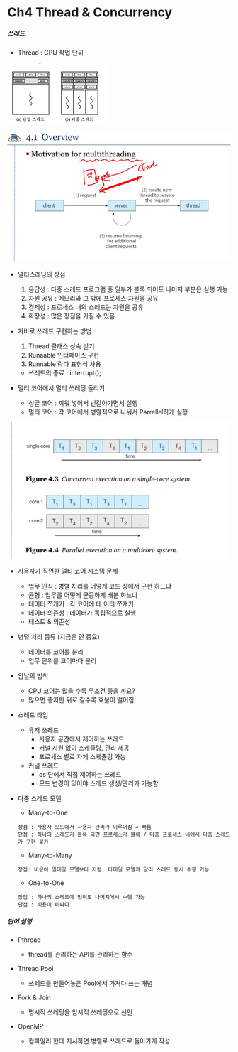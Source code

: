 # Ch4 Thread & Concurrency

##### 쓰레드

- Thread : CPU 작업 단위

![thread](./img/thread.png)

![thread2](./img/thread2.png)

- 멀티스레딩의 장점
    1. 응답성 : 다중 스레드 프로그램 중 일부가 블록 되어도 나머지 부분은 실행 가능
    2. 자원 공유 : 메모리와 그 밖에 프로세스 자원을 공유
    3. 경제성 : 프로세스 내의 스레드는 자원을 공유
    4. 확장성 : 많은 장점을 가질 수 있음

- 자바로 쓰레드 구현하는 방법
    1. Thread 클래스 상속 받기
    2. Runaable 인터페이스 구현
    3. Runnable 람다 표현식 사용
    
    - 쓰레드의 종료 : interrupt();

- 멀티 코어에서 멀티 쓰레딩 돌리기
    - 싱글 코어 : 끼워 넣어서 번갈아가면서 실행
    - 멀티 코어 : 각 코어에서 병렬적으로 나눠서 Parrellel하게 실행

![thread_multicore](./img/thread_multicore.png)

- 사용자가 직면한 멀티 코어 시스템 문제
    - 업무 인식 : 병렬 처리를 어떻게 코드 상에서 구현 하느냐
    - 균형 : 업무를 어떻게 균등하게 배분 하느냐
    - 데이터 쪼개기 : 각 코어에 데
이터 쪼개기
    - 데이터 의존성 : 데이터가 독립적으로 실행
    - 테스트 & 의존성

- 병렬 처리 종류 (지금은 안 중요)
    - 데이터를 코어를 분리
    - 업무 단위를 코어마다 분리

- 암날의 법칙
    - CPU 코어는 많을 수록 무조건 좋을 까요?
    - 많으면 좋지만 뒤로 갈수록 효율이 떨어짐

- 스레드 타입
    - 유저 쓰레드
        - 사용자 공간에서 제어하는 쓰레드
        - 커널 지원 없이 스케줄링, 관리 제공
        - 프로세스 별로 자체 스케쥴링 가능
    - 커널 쓰레드
        - os 단에서 직접 제어하는 쓰레드
        - 모드 변경이 있어야 스레드 생성/관리가 가능함

- 다중 스레드 모델
    - Many-to-One
    ```
    장점 : 사용자 모드에서 사용자 관리가 이루어짐 = 빠름
    단점 : 하나의 스레드가 블록 되면 프로세스가 블록 / 다중 프로세스 내에서 다중 스레드가 구현 불가
    ```
    - Many-to-Many
    ```
    장점: 비용이 일대일 모델보다 저렴, 다대일 모델과 달리 스레드 동시 수행 가능
    ```
    - One-to-One
    ```
    장점 : 하나의 스레드에 멈춰도 나머지에서 수행 가능
    단점 : 비용이 비싸다
    ```

##### 단어 설명

- Pthread 
    - thread를 관리하는 API를 관리하는 함수
- Thread Pool
    - 쓰레드를 만들어놓은 Pool에서 가져다 쓰는 개념
- Fork & Join
    - 명시적 쓰레딩을 암시적 쓰레딩으로 선언

- OpenMP
    - 컴파일러 한테 지시하면 병렬로 쓰레드로 돌아가게 작성